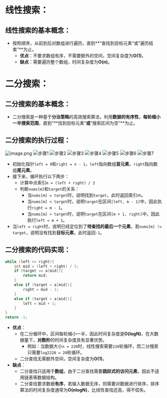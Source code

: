 # 线性搜索：
## 线性搜索的基本概念：

- 按照顺序，从前到后对数组进行遍历，直到**“查找到目标元素”或“遍历结束”**为止。
   - **优点**：不要求数组有序，不需要额外的空间，空间复杂度为**O(1)**。
   - **缺点**：需要遍历整个数组，时间复杂度为**O(n)**。
# 二分搜索：
## 二分搜索的基本概念：

- 二分搜索是一种基于**分治策略**的高效搜索算法，利用**数据的有序性**，**每轮缩小一半搜索范围**，直到“**找到目标元素”**或**“搜索区间为空”**为止。
## 二分搜索的执行过程：
![image.png](https://cdn.nlark.com/yuque/0/2024/png/35940756/1720853292738-3c6eee5f-e28e-4db3-97fc-73cd7bc23df5.png#averageHue=%23fcfcfc&clientId=u58693a26-e615-4&from=paste&height=658&id=u343cfd61&originHeight=1315&originWidth=2433&originalType=binary&ratio=2&rotation=0&showTitle=false&size=175688&status=done&style=none&taskId=u3b8da7dc-20bc-46ea-a5d7-d61f7d3aab4&title=&width=1216.5)
![步骤1](https://cdn.nlark.com/yuque/0/2024/png/35940756/1720855179325-21051e0a-863d-4959-8a62-0b9a092cddf8.png#averageHue=%23fbfbfb&clientId=u58693a26-e615-4&from=paste&height=617&id=wtqsq&originHeight=1233&originWidth=2421&originalType=binary&ratio=2&rotation=0&showTitle=true&size=152968&status=done&style=none&taskId=ud6672a5c-10f3-404d-a87e-352a1b399d5&title=%E6%AD%A5%E9%AA%A41&width=1210.5 "步骤1")
![步骤2](https://cdn.nlark.com/yuque/0/2024/png/35940756/1720855196775-5157f62b-050d-49a9-962a-4a83afd7f754.png#averageHue=%23fdfdfd&clientId=u58693a26-e615-4&from=paste&height=621&id=dTpen&originHeight=1241&originWidth=2497&originalType=binary&ratio=2&rotation=0&showTitle=true&size=134265&status=done&style=none&taskId=ufc19d1f2-3a86-41f1-a249-d133e8c9f0e&title=%E6%AD%A5%E9%AA%A42&width=1248.5 "步骤2")
![步骤3](https://cdn.nlark.com/yuque/0/2024/png/35940756/1720855268460-9ea96204-0c4d-4a66-9564-7ade5dff711d.png#averageHue=%23fcfbfb&clientId=u58693a26-e615-4&from=paste&height=706&id=uKV9s&originHeight=1411&originWidth=2521&originalType=binary&ratio=2&rotation=0&showTitle=true&size=168255&status=done&style=none&taskId=uf75ad683-e0e9-43a6-9778-18d0b559ad5&title=%E6%AD%A5%E9%AA%A43&width=1260.5 "步骤3")
![步骤4](https://cdn.nlark.com/yuque/0/2024/png/35940756/1720855282241-4f5e8563-eb44-43f8-b393-9234e700305b.png#averageHue=%23fcfcfc&clientId=u58693a26-e615-4&from=paste&height=620&id=eIfFp&originHeight=1239&originWidth=2513&originalType=binary&ratio=2&rotation=0&showTitle=true&size=119931&status=done&style=none&taskId=u4f06bab6-f223-438f-a882-eac76855707&title=%E6%AD%A5%E9%AA%A44&width=1256.5 "步骤4")
![步骤5](https://cdn.nlark.com/yuque/0/2024/png/35940756/1720855321015-7470bf0c-93d0-4f01-bf12-9726cffe7b28.png#averageHue=%23fcfbfb&clientId=u58693a26-e615-4&from=paste&height=708&id=zLsLJ&originHeight=1415&originWidth=2527&originalType=binary&ratio=2&rotation=0&showTitle=true&size=167074&status=done&style=none&taskId=ub24c0344-a3d9-41f7-b368-b5632e48469&title=%E6%AD%A5%E9%AA%A45&width=1263.5 "步骤5")
![步骤6](https://cdn.nlark.com/yuque/0/2024/png/35940756/1720855328948-bf6d6ec8-86ef-421c-aab2-bf22ab784d92.png#averageHue=%23fcfcfc&clientId=u58693a26-e615-4&from=paste&height=613&id=M5APt&originHeight=1225&originWidth=2495&originalType=binary&ratio=2&rotation=0&showTitle=true&size=117591&status=done&style=none&taskId=u97d4fdce-3280-47c5-99e7-2b09b54b7c8&title=%E6%AD%A5%E9%AA%A46&width=1247.5 "步骤6")
![步骤7](https://cdn.nlark.com/yuque/0/2024/png/35940756/1720855366741-5967f207-ccf1-4f21-9399-3683a9c1c506.png#averageHue=%23fcfcfc&clientId=u58693a26-e615-4&from=paste&height=707&id=Eeumr&originHeight=1413&originWidth=2515&originalType=binary&ratio=2&rotation=0&showTitle=true&size=139187&status=done&style=none&taskId=u36b31b19-08af-4e6e-8730-0f4477c2f25&title=%E6%AD%A5%E9%AA%A47&width=1257.5 "步骤7")

- 初始化指针`left = 0`和`right = n - 1`，`left`指向数组**首元素**，`right`指向数组**尾元素**。
- 接下来，循环执行以下两步：
   - 计算中点索引`m = (left + right) / 2`
   - 判断`nums[m]`和`target`的关系：
      - 当`nums[m] = target`时，说明找到`target`，此时返回索引m。
      - 当`nums[m] < target`时，说明`target`在区间`[left, m - 1]`中，因此执行`right = m - 1`。
      - 当`nums[m] > target`时，说明`target`在区间`[m + 1, right]`中，因此执行`left = m + 1`。
-  当`left = right`时，说明已经定位到了**待查找的最后一个元素**，若`nums[m] != target`，说明没有找到**目标元素**，此时返回`-1`。
## 二分搜索的代码实现：
```java
while (left <= right){
    int mid = (left + right) / 2;
    if (target == a[mid]){
        return mid;
    }
    else if (target < a[mid]){
        right = mid - 1;
    }
    else if (target > a[mid]){
        left = mid + 1;
    }
}
return -1;
```

- **优点**：
   - 在二分循环中，区间每轮缩小一半，因此时间复杂度是**O(logN)**，在大数据量下，**对数阶**的时间复杂度具有显著优势。
      - 例如：当数据大小`n = 220`时，线性搜索需要`220`轮循环，而二分搜索只需要`log2220 = 20`轮循环。
   - 二分查找无需额外空间，空间复杂度为**O(1)**。
- **缺点**：
   - 二分查找只适用于**数组**，由于二分查找需要**跳跃式的访问元素**，因此不适用链表等数据结构。
   - 二分查找要求数据**有序**，若输入数据无序，则需要对数据进行排序，排序算法的时间复杂度通常为**O(nlogN)**，比线性查找还高，得不偿失。
